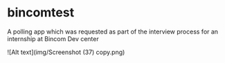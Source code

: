 # bincomtest
A polling app which was requested as part of the interview process for an internship at Bincom Dev center 

![Alt text](img/Screenshot (37) copy.png)
